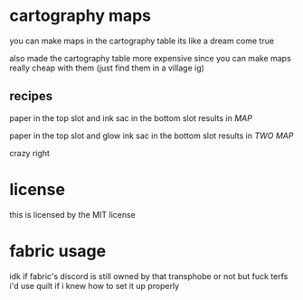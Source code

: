 # cartography maps

you can make maps in the cartography table
its like a dream come true

also made the cartography table more expensive since you can make maps really cheap with them (just find them in a village ig)

## recipes
paper in the top slot and ink sac in the bottom slot results in *MAP*

paper in the top slot and glow ink sac in the bottom slot results in *TWO MAP*

crazy right

# license
this is licensed by the MIT license

# fabric usage
idk if fabric's discord is still owned by that transphobe or not but fuck terfs i'd use quilt if i knew how to set it up properly
